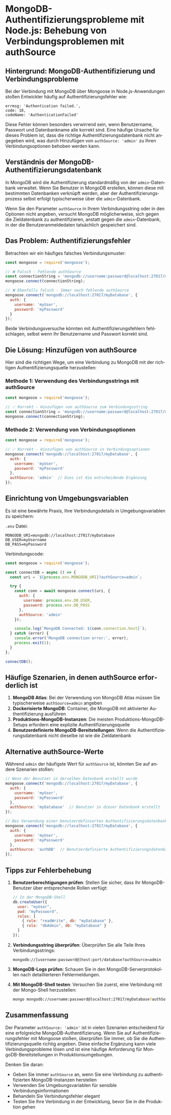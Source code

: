 # MongoDB-Authentifizierungsprobleme mit Node.js: Behebung von Verbindungsproblemen mit authSource

<Validator lang="de" :platform-list="['Node.js 18+', 'MongoDB 5+', 'Mongoose 7+']" date="2025-08-15" />

## Hintergrund: MongoDB-Authentifizierung und Verbindungsprobleme

Bei der Verbindung mit MongoDB über Mongoose in Node.js-Anwendungen stoßen Entwickler häufig auf Authentifizierungsfehler wie:

```
errmsg: 'Authentication failed.',
code: 18,
codeName: 'AuthenticationFailed'
```

Diese Fehler können besonders verwirrend sein, wenn Benutzername, Passwort und Datenbankname alle korrekt sind. Eine häufige Ursache für dieses Problem ist, dass die richtige Authentifizierungsdatenbank nicht angegeben wird, was durch Hinzufügen von `authSource: 'admin'` zu Ihren Verbindungsoptionen behoben werden kann.

## Verständnis der MongoDB-Authentifizierungsdatenbank

In MongoDB wird die Authentifizierung standardmäßig von der `admin`-Datenbank verwaltet. Wenn Sie Benutzer in MongoDB erstellen, können diese mit bestimmten Datenbanken verknüpft werden, aber der Authentifizierungsprozess selbst erfolgt typischerweise über die `admin`-Datenbank.

Wenn Sie den Parameter `authSource` in Ihrem Verbindungsstring oder in den Optionen nicht angeben, versucht MongoDB möglicherweise, sich gegen die Zieldatenbank zu authentifizieren, anstatt gegen die `admin`-Datenbank, in der die Benutzeranmeldedaten tatsächlich gespeichert sind.

## Das Problem: Authentifizierungsfehler

Betrachten wir ein häufiges falsches Verbindungsmuster:

```javascript
const mongoose = require('mongoose');

// ❌ Falsch - Fehlende authSource
const connectionString = 'mongodb://username:password@localhost:27017/myDatabase';
mongoose.connect(connectionString);

// ❌ Ebenfalls falsch - Immer noch fehlende authSource
mongoose.connect('mongodb://localhost:27017/myDatabase', {
  auth: {
    username: 'myUser',
    password: 'myPassword'
  }
});
```

Beide Verbindungsversuche könnten mit Authentifizierungsfehlern fehlschlagen, selbst wenn Ihr Benutzername und Passwort korrekt sind.

## Die Lösung: Hinzufügen von authSource

Hier sind die richtigen Wege, um eine Verbindung zu MongoDB mit der richtigen Authentifizierungsquelle herzustellen:

### Methode 1: Verwendung des Verbindungsstrings mit authSource

```javascript
const mongoose = require('mongoose');

// ✅ Korrekt - Hinzufügen von authSource zum Verbindungsstring
const connectionString = 'mongodb://username:password@localhost:27017/myDatabase?authSource=admin';
mongoose.connect(connectionString);
```

### Methode 2: Verwendung von Verbindungsoptionen

```javascript
const mongoose = require('mongoose');

// ✅ Korrekt - Hinzufügen von authSource in Verbindungsoptionen
mongoose.connect('mongodb://localhost:27017/myDatabase', {
  auth: {
    username: 'myUser',
    password: 'myPassword'
  },
  authSource: 'admin'  // Dies ist die entscheidende Ergänzung
});
```

## Einrichtung von Umgebungsvariablen

Es ist eine bewährte Praxis, Ihre Verbindungsdetails in Umgebungsvariablen zu speichern:

`.env` Datei:
```env
MONGODB_URI=mongodb://localhost:27017/myDatabase
DB_USER=myUsername
DB_PASS=myPassword
```

Verbindungscode:
```javascript
const mongoose = require('mongoose');

const connectDB = async () => {
  const uri = `${process.env.MONGODB_URI}?authSource=admin`;

  try {
    const conn = await mongoose.connect(uri, {
      auth: {
        username: process.env.DB_USER,
        password: process.env.DB_PASS
      },
      authSource: 'admin'
    });

    console.log(`MongoDB Connected: ${conn.connection.host}`);
  } catch (error) {
    console.error('MongoDB connection error:', error);
    process.exit(1);
  }
};

connectDB();
```

## Häufige Szenarien, in denen authSource erforderlich ist

1. **MongoDB Atlas**: Bei der Verwendung von MongoDB Atlas müssen Sie typischerweise `authSource=admin` angeben
2. **Dockerisierte MongoDB**: Container, die MongoDB mit aktivierter Authentifizierung ausführen
3. **Produktions-MongoDB-Instanzen**: Die meisten Produktions-MongoDB-Setups erfordern eine explizite Authentifizierungsquelle
4. **Benutzerdefinierte MongoDB-Bereitstellungen**: Wenn die Authentifizierungsdatenbank nicht dieselbe ist wie die Zieldatenbank

## Alternative authSource-Werte

Während `admin` der häufigste Wert für `authSource` ist, könnten Sie auf andere Szenarien stoßen:

```javascript
// Wenn der Benutzer in derselben Datenbank erstellt wurde
mongoose.connect('mongodb://localhost:27017/myDatabase', {
  auth: {
    username: 'myUser',
    password: 'myPassword'
  },
  authSource: 'myDatabase'  // Benutzer in dieser Datenbank erstellt
});

// Bei Verwendung einer benutzerdefinierten Authentifizierungsdatenbank
mongoose.connect('mongodb://localhost:27017/myDatabase', {
  auth: {
    username: 'myUser',
    password: 'myPassword'
  },
  authSource: 'authDB'  // Benutzerdefinierte Authentifizierungsdatenbank
});
```

## Tipps zur Fehlerbehebung

1. **Benutzerberechtigungen prüfen**: Stellen Sie sicher, dass Ihr MongoDB-Benutzer über entsprechende Rollen verfügt:
   ```javascript
   // In der MongoDB-Shell
   db.createUser({
     user: "myUser",
     pwd: "myPassword",
     roles: [
       { role: "readWrite", db: "myDatabase" },
       { role: "dbAdmin", db: "myDatabase" }
     ]
   });
   ```

2. **Verbindungsstring überprüfen**: Überprüfen Sie alle Teile Ihres Verbindungsstrings:
   ```
   mongodb://[username:password@]host:port/database?authSource=admin
   ```

3. **MongoDB-Logs prüfen**: Schauen Sie in den MongoDB-Serverprotokollen nach detaillierteren Fehlermeldungen.

4. **Mit MongoDB-Shell testen**: Versuchen Sie zuerst, eine Verbindung mit der Mongo-Shell herzustellen:
   ```bash
   mongo mongodb://username:password@localhost:27017/myDatabase?authSource=admin
   ```

## Zusammenfassung

Der Parameter `authSource: 'admin'` ist in vielen Szenarien entscheidend für eine erfolgreiche MongoDB-Authentifizierung. Wenn Sie auf Authentifizierungsfehler mit Mongoose stoßen, überprüfen Sie immer, ob Sie die Authentifizierungsquelle richtig angeben. Diese einfache Ergänzung kann viele Verbindungsprobleme lösen und ist eine häufige Anforderung für MongoDB-Bereitstellungen in Produktionsumgebungen.

Denken Sie daran:
- Geben Sie immer `authSource` an, wenn Sie eine Verbindung zu authentifizierten MongoDB-Instanzen herstellen
- Verwenden Sie Umgebungsvariablen für sensible Verbindungsinformationen
- Behandeln Sie Verbindungsfehler elegant
- Testen Sie Ihre Verbindung in der Entwicklung, bevor Sie in die Produktion gehen